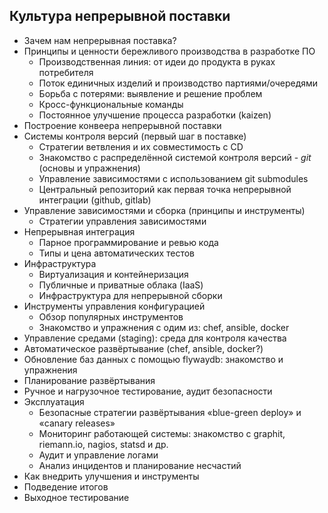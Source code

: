 ## Культура непрерывной поставки 

* Зачем нам непрерывная поставка?
* Принципы и ценности бережливого производства в разработке ПО
  * Производственная линия: от идеи до продукта в руках потребителя
  * Поток единичных изделий и производство партиями/очередями
  * Борьба с потерями: выявление и решение проблем
  * Кросс-функциональные команды
  * Постоянное улучшение процесса разработки (kaizen)
* Построение конвеера непрерывной поставки
* Системы контроля версий (первый шаг в поставке)
  * Стратегии ветвления и их совместимость с CD
  * Знакомство с распределённой системой контроля версий - *git* (основы и упражнения)
  * Управление зависимостями с использованием git submodules
  * Центральный репозиторий как первая точка непрерывной интеграции (github, gitlab)
* Управление зависимостями и сборка (принципы и инструменты)
  * Стратегии управления зависимостями
* Непрерывная интеграция
  * Парное программирование и ревью кода
  * Типы и цена автоматических тестов
* Инфраструктура
  * Виртуализация и контейнеризация
  * Публичные и приватные облака (IaaS)
  * Инфраструктура для непрерывной сборки
* Инструменты управления конфигурацией
  * Обзор популярных инструментов
  * Знакомство и упражнения с одим из: chef, ansible, docker
*  Управление средами (staging): среда для контроля качества
  * Автоматическое развёртывание (chef, ansible, docker?)
  * Обновление баз данных с помощью flywaydb: знакомство и упражнения
  * Планирование развёртывания
  * Ручное и нагрузочное тестирование, аудит безопасности
* Эксплуатация
  * Безопасные стратегии развёртывания «blue-green deploy» и «canary releases»
  * Мониторинг работающей системы: знакомство с graphit, riemann.io, nagios, statsd и др.
  * Аудит и управление логами
  * Анализ инцидентов и планирование несчастий
* Как внедрить улучшения и инструменты
* Подведение итогов
* Выходное тестирование
